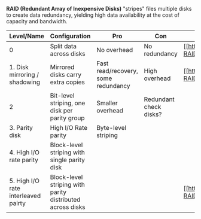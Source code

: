 **RAID (Redundant Array of Inexpensive Disks)** "stripes" files multiple disks to create data redundancy, yielding high data availability at the cost of capacity and bandwidth.

|Level/Name|Configuration|Pro|Con|Picture|
|---------|---------|---|----|-----------|
|0|Split data across disks|No overhead|No redundancy|[[https://upload.wikimedia.org/wikipedia/commons/thumb/9/9b/RAID_0.svg/640px-RAID_0.svg.png|height=250px,align=center]]|
|1. Disk mirroring / shadowing |Mirrored disks carry extra copies|Fast read/recovery, some redundancy|High overhead|[[https://upload.wikimedia.org/wikipedia/commons/thumb/b/b7/RAID_1.svg/640px-RAID_1.svg.png|height=250px,align=center]]|
|2|Bit-level striping, one disk per parity group|Smaller overhead|Redundant check disks?|
|3. Parity disk|High I/O Rate parity|Byte-level striping|
|4. High I/O rate parity|Block-level striping with single parity disk|
|5. High I/O rate interleaved pairty|Block-level striping with parity distributed across disks|||[[https://upload.wikimedia.org/wikipedia/commons/thumb/6/64/RAID_5.svg/800px-RAID_5.svg.png|height=250px,align=center]]|